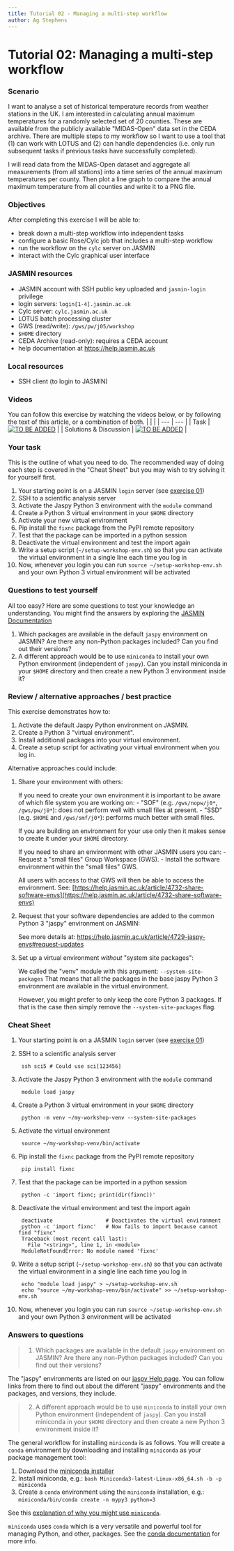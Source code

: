 ```yaml
---
title: Tutorial 02 - Managing a multi-step workflow
author: Ag Stephens
---
```



# Tutorial 02: Managing a multi-step workflow

### Scenario

I want to analyse a set of historical temperature records from weather stations in the UK. I am interested in calculating annual maximum temperatures for a randomly selected set of 20 counties. These are available from the publicly available "MIDAS-Open" data set in the CEDA archive. There are multiple steps to my workflow so I want to use a tool that (1) can work with LOTUS and (2) can handle dependencies (i.e. only run subsequent tasks if previous tasks have successfully completed).

I will read data from the MIDAS-Open dataset and aggregate all measurements (from all stations) into a time series of the annual maximum temperatures per county. Then plot a line graph to compare the annual maximum temperature from all counties and write it to a PNG file.

### Objectives
 
After completing this exercise I will be able to:

 * break down a multi-step workflow into independent tasks
 * configure a basic Rose/Cylc job that includes a multi-step workflow
 * run the workflow on the `cylc` server on JASMIN
 * interact with the Cylc graphical user interface

### JASMIN resources

 * JASMIN account with SSH public key uploaded and `jasmin-login` privilege
 * login servers: `login[1-4].jasmin.ac.uk`
 * Cylc server: `cylc.jasmin.ac.uk`
 * LOTUS batch processing cluster
 * GWS (read/write): `/gws/pw/j05/workshop`
 * `$HOME` directory
 * CEDA Archive (read-only): requires a CEDA account
 * help documentation at https://help.jasmin.ac.uk
 
### Local resources

* SSH client (to login to JASMIN)

### Videos

You can follow this exercise by watching the videos below, or by following the text of this article, or a combination of both.
|  |  |
| --- | --- |
| Task | [![TO BE ADDED](https://img.youtube.com/vi/--insert--id--/mqdefault.jpg )](https://www.youtube.com/watch?v=--insert--id--) |
| Solutions & Discussion | [![TO BE ADDED](https://img.youtube.com/vi/--insert--id--/mqdefault.jpg )](https://www.youtube.com/watch?v=--insert--id--) |

### Your task

This is the outline of what you need to do. The recommended way of doing each step is covered in the "Cheat Sheet" but you may wish to try solving it for yourself first.

 1. Your starting point is on a JASMIN `login` server (see [exercise 01](../ex01))
 1. SSH to a scientific analysis server
 1. Activate the Jaspy Python 3 environment with the `module` command
 1. Create a Python 3 virtual environment in your `$HOME` directory
 1. Activate your new virtual environment
 1. Pip install the `fixnc` package from the PyPI remote repository
 1. Test that the package can be imported in a python session
 1. Deactivate the virtual environment and test the import again
 1. Write a setup script (`~/setup-workshop-env.sh`) so that you can activate the virtual environment in a single line each time you log in
 1. Now, whenever you login you can run `source ~/setup-workshop-env.sh` and your own Python 3 virtual environment will be activated

### Questions to test yourself

All too easy? Here are some questions to test your knowledge an understanding. You might find the answers by exploring the [JASMIN Documentation](https://help.jasmin.ac.uk)

 1. Which packages are available in the default `jaspy` environment on JASMIN? Are there any non-Python packages included? Can you find out their versions?
 2. A different approach would be to use `miniconda` to install your own Python environment (independent of `jaspy`). Can you install miniconda in your `$HOME` directory and then create a new Python 3 environment inside it?

### Review / alternative approaches / best practice

This exercise demonstrates how to:
 1. Activate the default Jaspy Python environment on JASMIN.
 1. Create a Python 3 "virtual environment".
 1. Install additional packages into your virtual environment.
 1. Create a setup script for activating your virtual environment when you log in.

Alternative approaches could include:

 1. Share your environment with others:

     If you need to create your own environment it is important to be aware of which file system you are working on:
         - "SOF" (e.g. `/gws/nopw/j0*`, `/gws/pw/j0*`): does not perform well with small files at present.
         - "SSD" (e.g. `$HOME` and `/gws/smf/j0*`): performs much better with small files.

     If you are building an environment for your use only then it makes sense to create it under your `$HOME` directory.

     If you need to share an environment with other JASMIN users you can:
         - Request a "small files" Group Workspace (GWS).
         - Install the software environment within the "small files" GWS.

     All users with access to that GWS will then be able to access the environment.
     See: [https://help.jasmin.ac.uk/article/4732-share-software-envs](https://help.jasmin.ac.uk/article/4732-share-software-envs)

 2. Request that your software dependencies are added to the common Python 3 "jaspy" environment on JASMIN:

     See more details at:
         https://help.jasmin.ac.uk/article/4729-jaspy-envs#request-updates

 3. Set up a virtual environment _without_ "system site packages":

     We called the "venv" module with this argument: `--system-site-packages`
     That means that all the packages in the base jaspy Python 3 environment are available in the virtual environment.

     However, you might prefer to only keep the core Python 3 packages. If that is the case then simply remove the `--system-site-packages` flag.

### Cheat Sheet

1. Your starting point is on a JASMIN `login` server (see [exercise 01](../ex01))

1. SSH to a scientific analysis server

        ssh sci5 # Could use sci[123456]

1. Activate the Jaspy Python 3 environment with the `module` command

        module load jaspy

1. Create a Python 3 virtual environment in your `$HOME` directory

        python -m venv ~/my-workshop-venv --system-site-packages

1. Activate the virtual environment

        source ~/my-workshop-venv/bin/activate

1. Pip install the `fixnc` package from the PyPI remote repository

        pip install fixnc

1. Test that the package can be imported in a python session

        python -c 'import fixnc; print(dir(fixnc))'

1. Deactivate the virtual environment and test the import again

        deactivate                 # Deactivates the virtual environment
        python -c 'import fixnc'   # Now fails to import because cannot find "fixnc"
        Traceback (most recent call last):
          File "<string>", line 1, in <module>
        ModuleNotFoundError: No module named 'fixnc'

1. Write a setup script (`~/setup-workshop-env.sh`) so that you can activate the virtual environment in a single line each time you log in

        echo "module load jaspy" > ~/setup-workshop-env.sh
        echo "source ~/my-workshop-venv/bin/activate" >> ~/setup-workshop-env.sh

1. Now, whenever you login you can run `source ~/setup-workshop-env.sh` and your own Python 3 environment will be activated

### Answers to questions

> 1. Which packages are available in the default `jaspy` environment on JASMIN? Are there any non-Python packages included? Can you find out their versions?

The "jaspy" environments are listed on our [jaspy Help page](https://help.jasmin.ac.uk/article/4729-jaspy-envs). You can follow links from there to find out about the different "jaspy" environments and the packages, and versions, they include.

> 2. A different approach would be to use `miniconda` to install your own Python environment (independent of `jaspy`). Can you install miniconda in your `$HOME` directory and then create a new Python 3 environment inside it?

The general workflow for installing `miniconda` is as follows. You will create a `conda` environment by downloading and installing `miniconda` as your package management tool:
  1. Download the [miniconda installer](https://docs.conda.io/en/latest/miniconda.html)
  2. Install miniconda, e.g.: `bash Miniconda3-latest-Linux-x86_64.sh -b -p miniconda`
  3. Create a `conda` environment using the `miniconda` installation, e.g.: `miniconda/bin/conda create -n mypy3 python=3`

See this [explanation of why you might use `miniconda`](https://docs.conda.io/projects/conda/en/latest/user-guide/install/download.html#anaconda-or-miniconda).

`miniconda` uses `conda` which is a very versatile and powerful tool for managing Python, and other, packages. See the [conda documentation](https://docs.conda.io) for more info.

